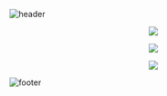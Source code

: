 ![header](https://user-images.githubusercontent.com/132609298/236647454-2a0cf098-3b9f-4801-af67-3eb77d8f8ad1.png)

<p align="center">
  <img src="https://github-readme-stats.vercel.app/api/?username=LorenzoAmantea4370&title_color=674fc9&text_color=9f9f9f&show_icons=true&bg_color=00000000&hide_border=true&icon_color=674fc9&hide_title=true&count_private=true" />
</p>
<p align="center">
  <img src="https://github-readme-stats.vercel.app/api/top-langs/?username=LorenzoAmantea437&title_color=674fc9&text_color=9f9f9f&show_icons=true&bg_color=00000000&hide_border=true&icon_color=674fc9&hide_title=true&count_private=true" />
</p>
<p align="center">
  <img src="https://komarev.com/ghpvc/?username=LorenzoAmantea437&color=blueviolet" />
</p>

![footer](https://github.com/impablo0/impablo0/assets/132609298/999be41c-fff8-4036-adb0-009908570fd0)
